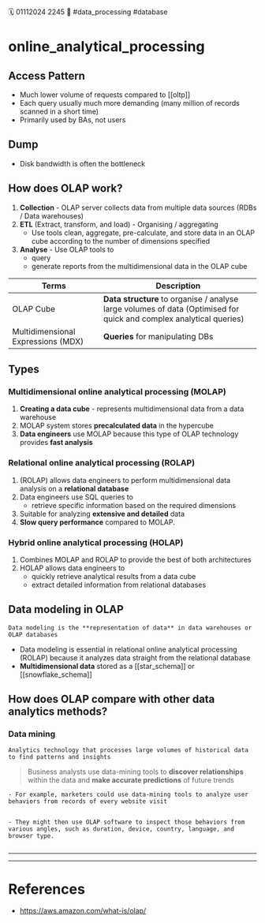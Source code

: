 🗓️ 01112024 2245
📎 #data_processing  #database

# online_analytical_processing

## Access Pattern
- Much lower volume of requests compared to [[oltp]]
- Each query usually much more demanding (many million of records scanned in a short time)
- Primarily used by BAs, not users


## Dump
- Disk bandwidth is often the bottleneck

## **How does OLAP work?** 
1. **Collection** -  OLAP server collects data from multiple data sources (RDBs / Data warehouses)
2. **ETL** (Extract, transform, and load) -  Organising / aggregating
	- Use tools clean, aggregate, pre-calculate, and store data in an OLAP cube according to the number of dimensions specified
3. **Analyse** - Use OLAP tools to 
	- query
	- generate reports from the multidimensional data in the OLAP cube

| Terms                              | Description                                                                                                         |
| ---------------------------------- | ------------------------------------------------------------------------------------------------------------------- |
| OLAP Cube                          | **Data structure** to organise / analyse large volumes of data (Optimised for quick and complex analytical queries) |
| Multidimensional Expressions (MDX) | **Queries** for manipulating DBs                                                                                    |

## Types

### Multidimensional online analytical processing (MOLAP)

1. **Creating a data cube** - represents multidimensional data from a data warehouse
2.  MOLAP system stores **precalculated data** in the hypercube
3. **Data engineers** use MOLAP because this type of OLAP technology provides **fast analysis** 

### Relational online analytical processing (ROLAP)
1. (ROLAP) allows data engineers to perform multidimensional data analysis on a **relational database**
2. Data engineers use SQL queries to 
	- retrieve specific information based on the required dimensions
1. Suitable for analyzing **extensive and detailed** data
2. **Slow query performance** compared to MOLAP. 

### Hybrid online analytical processing (HOLAP)

1. Combines MOLAP and ROLAP to provide the best of both architectures
2. HOLAP allows data engineers to 
	- quickly retrieve analytical results from a data cube 
	- extract detailed information from relational databases

## Data modeling in OLAP

```ad-summary
Data modeling is the **representation of data** in data warehouses or OLAP databases
```

-  Data modeling is essential in relational online analytical processing (ROLAP) because it analyzes data straight from the relational database
- **Multidimensional data** stored as a [[star_schema]] or [[snowflake_schema]]


## How does OLAP compare with other data analytics methods?

### **Data mining** 

```ad-info
Analytics technology that processes large volumes of historical data to find patterns and insights
```
>  Business analysts use data-mining tools to **discover relationships** within the data and **make accurate predictions** of future trends

```ad-example
- For example, marketers could use data-mining tools to analyze user behaviors from records of every website visit


- They might then use OLAP software to inspect those behaviors from various angles, such as duration, device, country, language, and browser type. 
 
```
****

---

# References
- https://aws.amazon.com/what-is/olap/